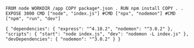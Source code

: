 `
FROM node
WORKDIR /app
COPY package*.json .
RUN npm install
COPY . .
EXPOSE 3000
CMD ["node", "index.js"]
#CMD ["npx", "nodemon"]
#CMD ["npm", "run", "dev"]
`

`
{
  "dependencies": {
    "express": "^4.18.2",
    "nodemon": "^3.0.2"
  },
  "scripts": {
    "start": "node index.js",
    "dev": "nodemon -L index.js"
  },
  "devDependencies": {
    "nodemon": "^3.0.2"
  }
}
`